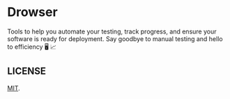 # Drowser

Tools to help you automate your testing, track progress, and ensure your software is ready for deployment. Say goodbye to manual testing and hello to efficiency 🖥️ 📈

## LICENSE

[MIT](LICENSE).
